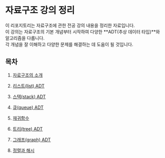 # 자료구조 강의 정리

이 리포지토리는 자료구조에 관한 전공 강의 내용을 정리한 자료입니다.  
이 강의는 자료구조의 기본 개념부터 시작하여 다양한 **ADT(추상 데이터 타입)**와 알고리즘을 다룹니다.  
각 개념을 잘 이해하고 다양한 문제를 해결하는 데 도움이 될 것입니다.

## 목차

1. [자료구조의 소개](1.md)

2. [리스트(list) ADT](2.md)

3. [스택(stack) ADT](3.md)

4. [큐(queue) ADT](자료구조/큐.md)

5. [재귀함수](자료구조/트리.md)
 
5. [트리(tree) ADT](자료구조/트리.md)

6. [그래프(graph) ADT](자료구조/그래프.md)

5. [정렬과 해시](자료구조/트리.md)
